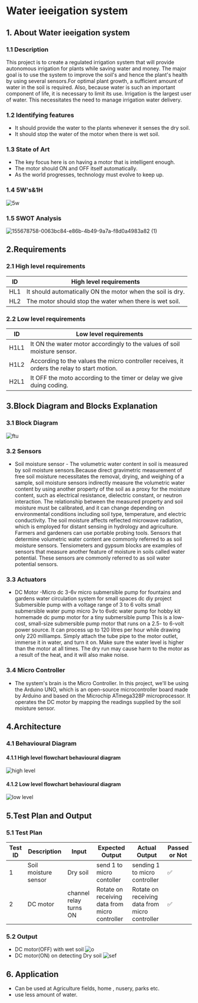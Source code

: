 # Water ieeigation system
## 1. About Water ieeigation system
### 1.1 Description

This project  is to create a  regulated irrigation system that will provide autonomous irrigation for plants while saving water and money. 
The major goal is to use the system to improve the soil's and hence the plant's health by using several sensors.For optimal plant growth, 
a sufficient amount of water in the soil is required. Also, because water is such an important component of life, it is necessary to limit
its use. Irrigation is the largest user of water. This necessitates the need to manage irrigation water delivery.

### 1.2 Identifying features
* It should provide the water to the plants whenever it senses the dry soil.
* It should stop the water of the motor when there is wet soil.
### 1.3 State of Art
* The key focus here is on having a motor that is intelligent enough.
* The motor should ON and OFF itself automatically.
* As the world progresses, technology must evolve to keep up.
### 1.4 5W's&1H
![5w](https://user-images.githubusercontent.com/88649955/157063478-bd4181d3-6592-4b48-a3d3-1ac3b72ad7d1.JPG)
### 1.5 SWOT Analysis
![155678758-0063bc84-e86b-4b49-9a7a-f8d0a4983a82 (1)](https://user-images.githubusercontent.com/88649955/157165148-ea08ce9b-5479-4731-ba70-149da6354302.jpg)
## 2.Requirements
### 2.1 High level requirements
| ID | High level requirements |
| ------------ | ------------- |
| HL1 | It should automatically ON the motor when the soil is dry.|
| HL2 | The motor should stop the water when there is wet soil.|
### 2.2 Low level requirements
| ID | Low level requirements |
| ------------ | ------------- |
| H1L1 | It ON the water motor accordingly to the values of soil moisture sensor.|
| H1L2 | According to the values the micro controller receives, it orders the relay to start motion.|
| H2L1 | It OFF the moto according to the timer or delay we give duing coding.|

## 3.Block Diagram and Blocks Explanation
### 3.1 Block Diagram
![ftu](https://user-images.githubusercontent.com/88649955/157182895-117e2a3a-06c6-4ab9-80ff-bd215f72222e.jpg)
### 3.2 Sensors
* Soil moisture sensor - The volumetric water content in soil is measured by soil moisture sensors.Because direct gravimetric measurement of free 
soil moisture necessitates the removal, drying, and weighing of a sample, soil moisture sensors indirectly measure the volumetric water
content by using another property of the soil as a proxy for the moisture content, such as electrical resistance, dielectric constant,
or neutron interaction. The relationship between the measured property and soil moisture must be calibrated, and it can change depending
on environmental conditions including soil type, temperature, and electric conductivity. The soil moisture affects reflected microwave 
radiation, which is employed for distant sensing in hydrology and agriculture. Farmers and gardeners can use portable probing tools.
Sensors that determine volumetric water content are commonly referred to as soil moisture sensors. Tensiometers and gypsum blocks are
examples of sensors that measure another feature of moisture in soils called water potential. These sensors are commonly referred to 
as soil water potential sensors.

### 3.3 Actuators
* DC Motor -Micro dc 3-6v micro submersible pump for fountains and gardens water circulation system for small spaces dc diy project
Submersible pump with a voltage range of 3 to 6 volts small submersible water pump micro 3v to 6vdc water pump for hobby kit homemade 
dc pump motor for a tiny submersible pump This is a low-cost, small-size submersible pump motor that runs on a 2.5- to 6-volt power 
source. It can process up to 120 litres per hour while drawing only 220 milliamps. Simply attach the tube pipe to the motor outlet, 
immerse it in water, and turn it on. Make sure the water level is higher than the motor at all times. The dry run may cause harm 
to the motor as a result of the heat, and it will also make noise.

### 3.4 Micro Controller
* The system's brain is the Micro Controller. In this project, we'll be using the Arduino UNO, which is an open-source microcontroller board made by Arduino and based on the Microchip ATmega328P microprocessor. It operates the DC motor by mapping the readings supplied by the soil moisture sensor.

## 4.Architecture
### 4.1 Behavioural Diagram
#### 4.1.1 High level flowchart behavioural diagram
![high level](https://user-images.githubusercontent.com/88649955/157183688-ccc8bac4-aecb-470a-8bfb-853d8975ff7f.JPG)
#### 4.1.2 Low level flowchart behavioural diagram
![low level](https://user-images.githubusercontent.com/88649955/157183733-e23d582c-bfb6-4cae-a573-0355d462638a.jpg)

## 5.Test Plan and Output
### 5.1 Test Plan
| Test ID | Description | Input | Expected Output | Actual Output | Passed or Not | 
| ------- | ----------- | ----- | --------------- | ------------- |-------------- |
| 1 | Soil moisture sensor | Dry soil | send 1 to micro contoller | sending 1 to micro controller |  ✅  |
| 2 | DC motor | channel relay turns ON | Rotate on receiving data from micro controller | Rotate on receiving data from micro controller |   ✅   |

### 5.2 Output
* DC motor(OFF) with wet soil
![o](https://user-images.githubusercontent.com/88649955/157179580-4c3a9fc5-836a-411b-8a40-2a4eec6b6d7f.JPG)
* DC motor(ON) on detecting Dry soil
![sef](https://user-images.githubusercontent.com/88649955/157179685-2f3643a4-3781-4bb7-8772-a677d33ae548.JPG)

## 6. Application
* Can be used at Agriculture fields, home , nusery, parks etc.
* use less amount of water.
 



